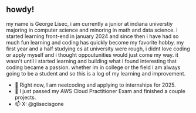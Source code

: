 ## howdy!

my name is George Lisec, i am currently a junior at indiana universtiy majoring in computer science and minoring in math and data science. i started learning front-end in january 2024 and since then i have had so much fun learning and coding has quickly become my favorite hobby. my first year and a half studying cs at university were rough, i didnt love coding or apply myself and i thought oppoutunities would just come my way. it wasn't until i started learning and building what i found interesting that coding became a passion. whether im in college or the field i am always going to be a student and so this is a log of my learning and improvement.

- 🌱 Right now, I am neetcoding and applying to internships for 2025.
- 🔭 I just passed my AWS Cloud Practitioner Exam and finished a couple projects.
- 📫 X: @glisecisgone


<!--
**grgelsec/grgelsec** is a ✨ _special_ ✨ repository because its `README.md` (this file) appears on your GitHub profile.

Here are some ideas to get you started:

- 🔭 I’m currently working on ...
- 🌱 I’m currently learning ...
- 👯 I’m looking to collaborate on ...
- 🤔 I’m looking for help with ...
- 💬 Ask me about ...
- 📫 How to reach me: ...
- 😄 Pronouns: ...
- ⚡ Fun fact: ...
-->
